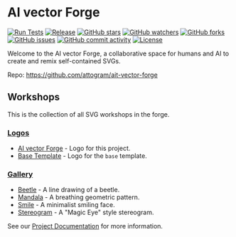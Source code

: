 # AI vector Forge

[![Run Tests](https://github.com/attogram/ai-vector-forge/actions/workflows/ci.yml/badge.svg)](https://github.com/attogram/ai-vector-forge/actions/workflows/ci.yml)
[![Release](https://img.shields.io/github/v/release/attogram/ai-vector-forge?style=flat)](https://github.com/attogram/ai-vector-forge/releases)
[![GitHub stars](https://img.shields.io/github/stars/attogram/ai-vector-forge?style=flat)](https://github.com/attogram/ai-vector-forge/stargazers)
[![GitHub watchers](https://img.shields.io/github/watchers/attogram/ai-vector-forge?style=flat)](https://github.com/attogram/ai-vector-forge/watchers)
[![GitHub forks](https://img.shields.io/github/forks/attogram/ai-vector-forge?style=flat)](https://github.com/attogram/ai-vector-forge/network/members)
[![GitHub issues](https://img.shields.io/github/issues/attogram/ai-vector-forge?style=flat)](https://github.com/attogram/ai-vector-forge/issues)
[![GitHub commit activity](https://img.shields.io/github/commit-activity/t/attogram/ai-vector-forge?style=flat)](https://github.com/attogram/ai-vector-forge/commits/main)
[![License](https://img.shields.io/github/license/attogram/ai-vector-forge?style=flat)](./LICENSE)

Welcome to the AI vector Forge, a collaborative space for humans and AI to create and remix self-contained SVGs.

Repo: https://github.com/attogram/ait-vector-forge

## Workshops

This is the collection of all SVG workshops in the forge.

### [Logos](./logos)

- [AI vector Forge](./logos/ai-vector-forge) - Logo for this project.
- [Base Template](./logos/base) - Logo for the `base` template.

### [Gallery](./gallery)

- [Beetle](./gallery/beetle) - A line drawing of a beetle.
- [Mandala](./gallery/mandala) - A breathing geometric pattern.
- [Smile](./gallery/smile) - A minimalist smiling face.
- [Stereogram](./gallery/stereogram) - A "Magic Eye" style stereogram.

See our [Project Documentation](./docs/README.md) for more information.
